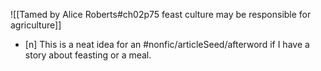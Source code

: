 ![[Tamed by Alice Roberts#ch02p75 feast culture may be responsible for agriculture]]

- [n] This is a neat idea for an #nonfic/articleSeed/afterword if I have a story about feasting or a meal. 
